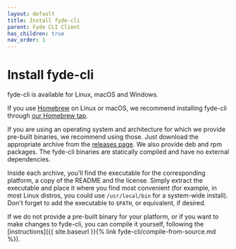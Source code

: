 ```yaml
---
layout: default
title: Install fyde-cli
parent: Fyde CLI Client
has_children: true
nav_order: 1
---
```

# Install fyde-cli

fyde-cli is available for Linux, macOS and Windows.

If you use [Homebrew](https://brew.sh/) on Linux or macOS, we recommend installing fyde-cli through [our Homebrew tap](https://github.com/fyde/homebrew-tap).

If you are using an operating system and architecture for which we provide pre-built binaries, we recommend using those.
Just download the appropriate archive from the [releases page](https://github.com/fyde/fyde-cli/releases).
We also provide deb and rpm packages.
The fyde-cli binaries are statically compiled and have no external dependencies.

Inside each archive, you'll find the executable for the corresponding platform, a copy of the README and the license. Simply extract the executable and place it where you find most convenient (for example, in most Linux distros, you could use `/usr/local/bin` for a system-wide install).
Don't forget to add the executable to `$PATH`, or equivalent, if desired.

If we do not provide a pre-built binary for your platform, or if you want to make changes to fyde-cli, you can compile it yourself, following the [instructions]({{ site.baseurl }}{% link fyde-cli/compile-from-source.md %}).